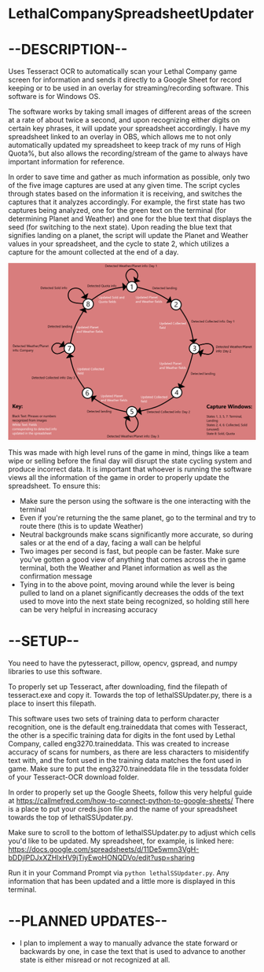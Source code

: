 # LethalCompanySpreadsheetUpdater
# --DESCRIPTION--

Uses Tesseract OCR to automatically scan your Lethal Company game screen for information and sends it directly to a Google Sheet for record keeping or to be used in an overlay for streaming/recording software. This software is for Windows OS.

The software works by taking small images of different areas of the screen at a rate of about twice a second, and upon recognizing either digits on certain key phrases, it will update your spreadsheet accordingly. I have my spreadsheet linked to an overlay in OBS, which allows me to not only automatically updated my spreadsheet to keep track of my runs of High Quota%, but also allows the recording/stream of the game to always have important information for reference. 

In order to save time and gather as much information as possible, only two of the five image captures are used at any given time. The script cycles through states based on the information it is receiving, and switches the captures that it analyzes accordingly. For example, the first state has two captures being analyzed, one for the green text on the terminal (for determining Planet and Weather) and one for the blue text that displays the seed (for switching to the next state). Upon reading the blue text that signifies landing on a planet, the script will update the Planet and Weather values in your spreadsheet, and the cycle to state 2, which utilizes a capture for the amount collected at the end of a day. 

![State Machine](statesSS.png)

This was made with high level runs of the game in mind, things like a team wipe or selling before the final day will disrupt the state cycling system and produce incorrect data. It is important that whoever is running the software views all the information of the game in order to properly update the spreadsheet. To ensure this:

- Make sure the person using the software is the one interacting with the terminal
- Even if you're returning the the same planet, go to the terminal and try to route there (this is to update Weather)
- Neutral backgrounds make scans significantly more accurate, so during sales or at the end of a day, facing a wall can be helpful
- Two images per second is fast, but people can be faster. Make sure you've gotten a good view of anything that comes across the in game terminal, both the Weather and Planet information as well as the confirmation message
- Tying in to the above point, moving around while the lever is being pulled to land on a planet significantly decreases the odds of the text used to move into the next state being recognized, so holding still here can be very helpful in increasing accuracy

# --SETUP--

You need to have the pytesseract, pillow, opencv, gspread, and numpy libraries to use this software.

To properly set up Tesseract, after downloading, find the filepath of tesseract.exe and copy it. Towards the top of lethalSSUpdater.py, there is a place to insert this filepath.

This software uses two sets of training data to perform character recognition, one is the default eng.traineddata that comes with Tesseract, the other is a specific training data for digits in the font used by Lethal Company, called eng3270.traineddata. This was created to increase accuracy of scans for numbers, as there are less characters to misidentify text with, and the font used in the training data matches the font used in game. Make sure to put the eng3270.traineddata file in the tessdata folder of your Tesseract-OCR download folder.

In order to properly set up the Google Sheets, follow this very helpful guide at https://callmefred.com/how-to-connect-python-to-google-sheets/
There is a place to put your creds.json file and the name of your spreadsheet towards the top of lethalSSUpdater.py.

Make sure to scroll to the bottom of lethalSSUpdater.py to adjust which cells you'd like to be updated. My spreadsheet, for example, is linked here:
https://docs.google.com/spreadsheets/d/11De5wmn3VgH-bDDjlPDJxXZHlxHV9jTiyEwoHONQDVo/edit?usp=sharing

Run it in your Command Prompt via `python lethalSSUpdater.py`. Any information that has been updated and a little more is displayed in this terminal.

# --PLANNED UPDATES--

- I plan to implement a way to manually advance the state forward or backwards by one, in case the text that is used to advance to another state is either misread or not recognized at all.

